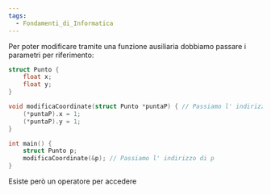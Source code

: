 ```yaml
---
tags:
  - Fondamenti_di_Informatica
---
```


Per poter modificare tramite una funzione ausiliaria dobbiamo passare i parametri per riferimento:

```C
struct Punto {  
	float x;    
	float y;    
}

void modificaCoordinate(struct Punto *puntaP) { // Passiamo l' indirizzo della struct
	(*puntaP).x = 1;
	(*puntaP).y = 1; 
}

int main() {
	struct Punto p;
	modificaCoordinate(&p); // Passiamo l' indirizzo di p
}
```

Esiste però un operatore per accedere 